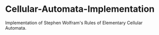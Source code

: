 # Cellular-Automata-Implementation


Implementation of Stephen Wolfram's Rules of Elementary Cellular Automata. 
